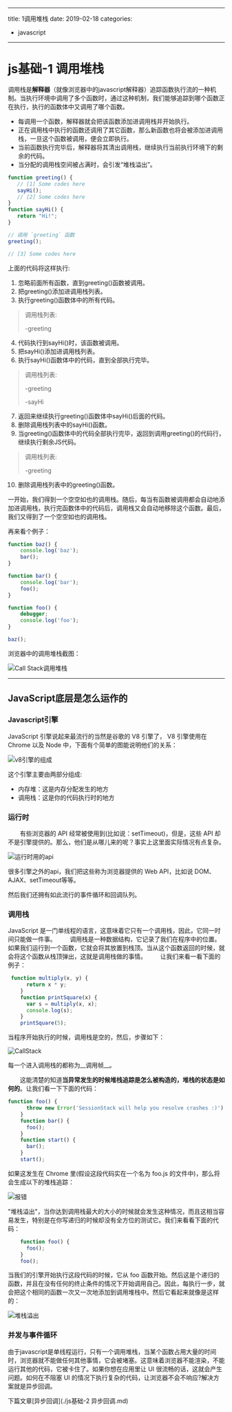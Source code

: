 
---
title: 1调用堆栈
date: 2019-02-18
categories:
- javascript
---
# js基础-1 调用堆栈

调用栈是**解释器**（就像浏览器中的javascript解释器）追踪函数执行流的一种机制。当执行环境中调用了多个函数时，通过这种机制，我们能够追踪到哪个函数正在执行，执行的函数体中又调用了哪个函数。

- 每调用一个函数，解释器就会把该函数添加进调用栈并开始执行。
- 正在调用栈中执行的函数还调用了其它函数，那么新函数也将会被添加进调用栈，一旦这个函数被调用，便会立即执行。
- 当前函数执行完毕后，解释器将其清出调用栈，继续执行当前执行环境下的剩余的代码。
- 当分配的调用栈空间被占满时，会引发“堆栈溢出”。

```js
function greeting() {
   // [1] Some codes here
   sayHi();
   // [2] Some codes here
}
function sayHi() {
   return "Hi!";
}

// 调用 `greeting` 函数
greeting();

// [3] Some codes here
```

上面的代码将这样执行:

1. 忽略前面所有函数，直到greeting()函数被调用。
2. 把greeting()添加进调用栈列表。
3. 执行greeting()函数体中的所有代码。

> 调用栈列表:
>  
> -greeting

4. 代码执行到sayHi()时，该函数被调用。
5. 把sayHi()添加进调用栈列表。
6. 执行sayHi()函数体中的代码，直到全部执行完毕。
>调用栈列表:
>
> -greeting
>
> -sayHi

7. 返回来继续执行greeting()函数体中sayHi()后面的代码。
8. 删除调用栈列表中的sayHi()函数。
9. 当greeting()函数体中的代码全部执行完毕，返回到调用greeting()的代码行，继续执行剩余JS代码。

> 调用栈列表:
>
> -greeting

10. 删除调用栈列表中的greeting()函数。

一开始，我们得到一个空空如也的调用栈。随后，每当有函数被调用都会自动地添加进调用栈，执行完函数体中的代码后，调用栈又会自动地移除这个函数。最后，我们又得到了一个空空如也的调用栈。

再来看个例子：

```js
function baz() {
    console.log('baz');
    bar();
}

function bar() {
    console.log('bar');
    foo();
}

function foo() {
    debugger;
    console.log('foo');
}

baz();
```

浏览器中的调用堆栈截图：

![Call Stack调用堆栈](../imgs/堆栈/1-this调用堆栈.png)

---

## JavaScript底层是怎么运作的

### Javascript引擎

JavaScript 引擎说起来最流行的当然是谷歌的 V8 引擎了， V8 引擎使用在 Chrome 以及 Node 中，下面有个简单的图能说明他们的关系：

![v8引擎的组成](../imgs/堆栈/v8引擎.png)

这个引擎主要由两部分组成:

- 内存堆：这是内存分配发生的地方
- 调用栈：这是你的代码执行时的地方

### 运行时

  有些浏览器的 API 经常被使用到(比如说：setTimeout)，但是，这些 API 却不是引擎提供的。那么，他们是从哪儿来的呢？事实上这里面实际情况有点复杂。

![运行时用的api](../imgs/堆栈/运行时用的api.png)

很多引擎之外的api，我们把这些称为浏览器提供的 Web API，比如说 DOM、AJAX、setTimeout等等。

然后我们还拥有如此流行的事件循环和回调队列。

### 调用栈

JavaScript 是一门单线程的语言，这意味着它只有一个调用栈，因此，它同一时间只能做一件事。
  调用栈是一种数据结构，它记录了我们在程序中的位置。如果我们运行到一个函数，它就会将其放置到栈顶。当从这个函数返回的时候，就会将这个函数从栈顶弹出，这就是调用栈做的事情。
  让我们来看一看下面的例子：

```js
 function multiply(x, y) {
      return x * y;
    }
    function printSquare(x) {
      var s = multiply(x, x);
      console.log(s);
    }
    printSquare(5);

```

当程序开始执行的时候，调用栈是空的，然后，步骤如下：

![CallStack](../imgs/堆栈/CallStack.png)

每一个进入调用栈的都称为__调用帧__。

  这能清楚的知道**当异常发生的时候堆栈追踪是怎么被构造的，堆栈的状态是如何的**。让我们看一下下面的代码：

```js
function foo() {
      throw new Error('SessionStack will help you resolve crashes :)');
    }
    function bar() {
      foo();
    }
    function start() {
      bar();
    }
    start();

```

如果这发生在 Chrome 里(假设这段代码实在一个名为 foo.js 的文件中)，那么将会生成以下的堆栈追踪：

![报错](../imgs/堆栈/baocuo.png)

"堆栈溢出"，当你达到调用栈最大的大小的时候就会发生这种情况，而且这相当容易发生，特别是在你写递归的时候却没有全方位的测试它。我们来看看下面的代码：

```js
    function foo() {
      foo();
    }
    foo();
```

当我们的引擎开始执行这段代码的时候，它从 foo 函数开始。然后这是个递归的函数，并且在没有任何的终止条件的情况下开始调用自己。因此，每执行一步，就会把这个相同的函数一次又一次地添加到调用堆栈中。然后它看起来就像是这样的：

![堆栈溢出](../imgs/堆栈/堆栈溢出.png)

### 并发与事件循环

由于javascript是单线程运行，只有一个调用堆栈，当某个函数占用大量的时间时，浏览器就不能做任何其他事情，它会被堵塞。这意味着浏览器不能渲染，不能运行其他的代码，它被卡住了。如果你想在应用里让 UI 很流畅的话，这就会产生问题。如何在不阻塞 UI 的情况下执行复杂的代码，让浏览器不会不响应?解决方案就是异步回调。

下篇文章[异步回调](./js基础-2 异步回调.md)
